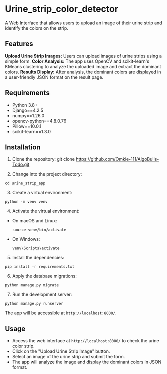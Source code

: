 # Urine_strip_color_detector
A Web Interface that allows users to upload an image of their urine strip and identify the colors on the strip.

## Features
**Upload Urine Strip Images:** Users can upload images of urine strips using a simple form.
**Color Analysis:** The app uses OpenCV and scikit-learn's KMeans clustering to analyze the uploaded image and extract the dominant colors.
**Results Display:** After analysis, the dominant colors are displayed in a user-friendly JSON format on the result page.

## Requirements

- Python 3.8+
- Django==4.2.5
- numpy==1.26.0
- opencv-python==4.8.0.76
- Pillow==10.0.1
- scikit-learn==1.3.0

## Installation

1. Clone the repository: git clone https://github.com/Omkie-111/AlgoBulls-Todo.git

2. Change into the project directory: 

  ```
  cd urine_strip_app
  ```
  
3. Create a virtual environment: 

  ```
  python -m venv venv
  ```
  
4. Activate the virtual environment:

- On macOS and Linux:

  ```
  source venv/bin/activate
  ```

- On Windows:

  ```
  venv\Scripts\activate
  ```

5. Install the dependencies: 

  ```
  pip install -r requirements.txt
  ```
  
6. Apply the database migrations: 

  ```
  python manage.py migrate
  ```
  
7. Run the development server: 
 
  ```
  python manage.py runserver
  ```
  
The app will be accessible at `http://localhost:8000/`.

## Usage

- Access the web interface at `http://localhost:8000/` to check the urine color strip.
- Click on the "Upload Urine Strip Image" button.
- Select an image of the urine strip and submit the form.
- The app will analyze the image and display the dominant colors in JSON format.



